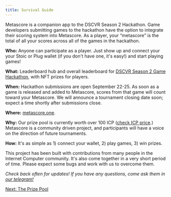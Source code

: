```yaml
---
title: Survival Guide
---
```


Metascore is a companion app to the DSCVR Season 2 Hackathon. Game developers submitting games to the hackathon have the option to integrate their scoring system into Metascore. As a player, your “metascore” is the total of all your scores across all of the games in the hackathon.

**Who:** Anyone can participate as a player. Just show up and connect your your Stoic or Plug wallet (if you don't have one, it's easy!) and start playing games!    
    
**What:** Leaderboard hub and overall leaderboard for [DSCVR Season 2 Game Hackathon](https://h5aet-waaaa-aaaab-qaamq-cai.raw.ic0.app/post/139111/dscvr-hackathon-season-2-the-integrated-game), with NFT prizes for players.    
    
**When:** Hackathon submissions are open September 22-25. As soon as a game is released and added to Metascore, scores from that game will count toward your Metascore. We will announce a tournament closing date soon; expect a time shortly after submissions close.    
    
**Where:** [metascore.one](https://metascore.one).    
    
**Why:** Our prize pool is currently worth over 100 ICP ([check ICP price](https://ic.rocks/).) Metascore is a community driven project, and participants will have a voice on the direction of future tournaments.    
    
**How:** It's as simple as 1) connect your wallet, 2) play games, 3) win prizes.

This project has been built with contributions from many people in the Internet Computer community. It's also come together in a very short period of time. Please expect some bugs and work with us to overcome them.

*Check back often for updates! If you have any questions, come ask them in [our telegram!](https://t.co/i906ywqr5u)*

[Next: The Prize Pool](/guide/prize-pool)